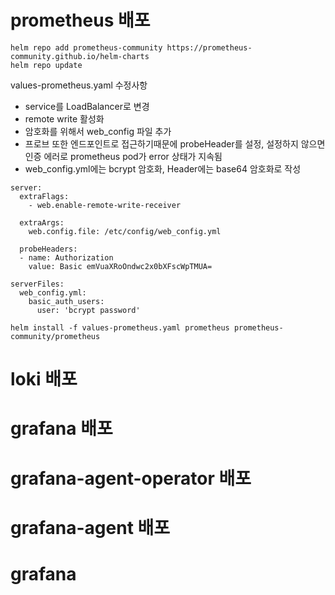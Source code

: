 # prometheus 배포
```
helm repo add prometheus-community https://prometheus-community.github.io/helm-charts
helm repo update
```

values-prometheus.yaml 수정사항
- service를 LoadBalancer로 변경
- remote write 활성화
- 암호화를 위해서 web_config 파일 추가
- 프로브 또한 엔드포인트로 접근하기때문에 probeHeader를 설정, 설정하지 않으면 인증 에러로 prometheus pod가 error 상태가 지속됨
- web_config.yml에는 bcrypt 암호화, Header에는 base64 암호화로 작성
```
server:
  extraFlags:
    - web.enable-remote-write-receiver

  extraArgs:
    web.config.file: /etc/config/web_config.yml
    
  probeHeaders:
  - name: Authorization
    value: Basic emVuaXRoOndwc2x0bXFscWpTMUA=

serverFiles:
  web_config.yml:
    basic_auth_users:
      user: 'bcrypt password'
```

```
helm install -f values-prometheus.yaml prometheus prometheus-community/prometheus
```

# loki 배포

# grafana 배포

# grafana-agent-operator 배포

# grafana-agent 배포

# grafana

